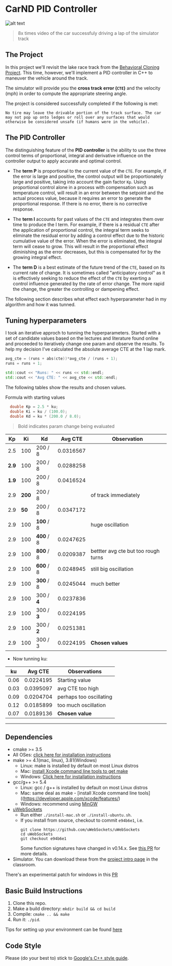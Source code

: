 # CarND PID Controller

![alt text](results/CarND-PiD.mp4.gif "Result")

> 8x times video of the car successfuly driving a lap of the simulator track

## The Project

In this project we'll revisit the lake race track from the [Behavioral Cloning Project](https://github.com/ricardosllm/CarND-Behavioral-Cloning). 
This time, however, we'll implement a PID controller in C++ to maneuver the vehicle around the track.

The simulator will provide you the **cross track error (`CTE`)** and the velocity (mph) in order to compute the appropriate steering angle.

The project is considered successfully completed if the following is met:

`No tire may leave the drivable portion of the track surface. The car may not pop up onto ledges or roll over any surfaces that would otherwise be considered unsafe (if humans were in the vehicle).`

## The PID Controller

The distinguishing feature of the **PID controller** is the ability to use the three control terms of proportional, integral and derivative influence on the controller output to apply accurate and optimal control.

- The **term P** is proportional to the current value of the `CTE`. For example, if the error is large and positive, the control output will be proportionately large and positive, taking into account the gain factor `Kp`. Using proportional control alone in a process with compensation such as temperature control, will result in an error between the setpoint and the actual process value, because it requires an error to generate the proportional response. If there is no error, there is no corrective response.

- The **term I** accounts for past values of the `CTE` and integrates them over time to produce the I term. For example, if there is a residual `CTE` after the application of proportional control, the integral term seeks to eliminate the residual error by adding a control effect due to the historic cumulative value of the error. When the error is eliminated, the integral term will cease to grow. This will result in the proportional effect diminishing as the error decreases, but this is compensated for by the growing integral effect.

- The **term D** is a best estimate of the future trend of the `CTE`, based on its current rate of change. It is sometimes called "anticipatory control" as it is effectively seeking to reduce the effect of the `CTE` by exerting a control influence generated by the rate of error change. The more rapid the change, the greater the controlling or dampening effect.

The following section describes what effect each hyperparameter had in my algorithm and how it was tunned.

## Tuning hyperparameters

I took an iterative approch to tunning the hyperparameters. Started with a set of candidate values based on the lectures and literature found online and proceeded to iteratively change one param and observe the results.
To help my decision I've calculated the absolute average CTE at the 1 lap mark. 
```c++
avg_cte = (runs + abs(cte))*avg_cte / (runs + 1);
runs = runs + 1;

std::cout << "Runs: " << runs << std::endl;
std::cout << "Avg CTE: " << avg_cte << std::endl;
```
The following tables show the results and chosen values.

Formula with starting values
```c++
  double Kp = 2.5 * ku;
  double Ki = ku / (100.0);
  double Kd = ku * (200.0 / 8.0);
```
> Bold indicates param change being evaluated

| Kp | Ki | Kd | Avg CTE | Observation | 
|----|----|----|---------|-------------|
| 2.5| 100| 200 / 8 | 0.0316567 | |
| **2.9**| 100| 200 / 8 | 0.0288258 | |
| **1.9**| 100| 200 / 8 | 0.0416524 | |
| 2.9| **200**| 200 / 8 |  | of track immediately|
| 2.9| **50**| 200 / 8 | 0.0347172 | |
| 2.9| 100| **100** / 8 | | huge oscillation |
| 2.9| 100| **400** / 8 | 0.0247625 | |
| 2.9| 100| **800** / 8 | 0.0209387 | bettter avg cte but too rough turns |
| 2.9| 100| **600** / 8 | 0.0248945 | still big oscillation |
| 2.9| 100| **300** / 8 | 0.0245044 | much better |
| 2.9| 100| 300 / **4** | 0.0237836 | |
| 2.9| 100| 300 / **3** | 0.0224195 | |
| 2.9| 100| 300 / **2** | 0.0251381 | |
| 2.9| 100| 300 / 3 | 0.0224195 | **Chosen values** |


- Now tunning ku:

| ku | Avg CTE | Observations |
|----|---------|--------------|
|0.06|0.0224195| Starting value|
|0.03|0.0395097| avg CTE too high |
|0.09|0.0204704|perhaps too oscillating|
|0.12|0.0185899|too much oscillation|
|0.07|0.0189136| **Chosen value**|

---

## Dependencies

* cmake >= 3.5
 * All OSes: [click here for installation instructions](https://cmake.org/install/)
* make >= 4.1(mac, linux), 3.81(Windows)
  * Linux: make is installed by default on most Linux distros
  * Mac: [install Xcode command line tools to get make](https://developer.apple.com/xcode/features/)
  * Windows: [Click here for installation instructions](http://gnuwin32.sourceforge.net/packages/make.htm)
* gcc/g++ >= 5.4
  * Linux: gcc / g++ is installed by default on most Linux distros
  * Mac: same deal as make - [install Xcode command line tools]((https://developer.apple.com/xcode/features/)
  * Windows: recommend using [MinGW](http://www.mingw.org/)
* [uWebSockets](https://github.com/uWebSockets/uWebSockets)
  * Run either `./install-mac.sh` or `./install-ubuntu.sh`.
  * If you install from source, checkout to commit `e94b6e1`, i.e.
    ```
    git clone https://github.com/uWebSockets/uWebSockets 
    cd uWebSockets
    git checkout e94b6e1
    ```
    Some function signatures have changed in v0.14.x. See [this PR](https://github.com/udacity/CarND-MPC-Project/pull/3) for more details.
* Simulator. You can download these from the [project intro page](https://github.com/udacity/self-driving-car-sim/releases) in the classroom.

There's an experimental patch for windows in this [PR](https://github.com/udacity/CarND-PID-Control-Project/pull/3)

## Basic Build Instructions

1. Clone this repo.
2. Make a build directory: `mkdir build && cd build`
3. Compile: `cmake .. && make`
4. Run it: `./pid`. 

Tips for setting up your environment can be found [here](https://classroom.udacity.com/nanodegrees/nd013/parts/40f38239-66b6-46ec-ae68-03afd8a601c8/modules/0949fca6-b379-42af-a919-ee50aa304e6a/lessons/f758c44c-5e40-4e01-93b5-1a82aa4e044f/concepts/23d376c7-0195-4276-bdf0-e02f1f3c665d)

## Code Style

Please (do your best to) stick to [Google's C++ style guide](https://google.github.io/styleguide/cppguide.html).

